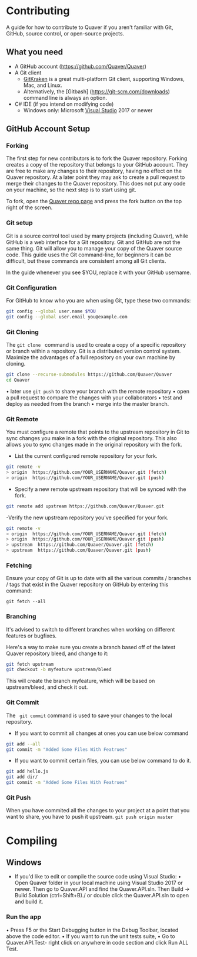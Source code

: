 # **Contributing**
A guide for how to contribute to Quaver if you aren't familiar with Git, GitHub, source control, or open-source projects.


## **What you need**
- A GitHub account (https://github.com/Quaver/Quaver)
- A Git client
    - [GitKraken](https://www.gitkraken.com/) is a great multi-platform Git client, supporting Windows, Mac, and Linux.
    - Alternatively, the [Gitbash] (https://git-scm.com/downloads) command line is always an option.
- C# IDE (if you intend on modifying code)
    - Windows only: Microsoft [Visual Studio](https://visualstudio.microsoft.com/downloads/) 2017 or newer


## **GitHub Account Setup**

### **Forking**


The first step for new contributors is to fork the Quaver repository. Forking creates a copy of the repository that belongs to your GitHub account. They are free to make any changes to their repository, having no effect on the Quaver repository. At a later point they may ask to create a pull request to merge their changes to the Quaver repository. This does not put any code on your machine, so the next step is to start using git.

To fork, open the [Quaver repo page](https://github.com/Quaver/Quaver) and press the fork button on the top right of the screen.


### **Git setup**

Git is a source control tool used by many projects (including Quaver), while GitHub is a web interface for a Git repository. Git and GitHub are not the same thing. Git will allow you to manage your copy of the Quaver source code. This guide uses the Git command-line, for beginners it can be difficult, but these commands are consistent among all Git clients.

In the guide whenever you see $YOU, replace it with your GitHub username.


### **Git Configuration**
For GitHub to know who you are when using Git, type these two commands:
```bash
git config --global user.name $YOU
git config --global user.email you@example.com
```

### **Git Cloning**

The `git clone ` command is used to create a copy of a specific repository or branch within a repository.
Git is a distributed version control system. Maximize the advantages of a full repository on your own machine by cloning.
```bash
git clone --recurse-submodules https://github.com/Quaver/Quaver
cd Quaver
```
•   later use ` git push ` to share your branch with the remote repository
•	open a pull request to compare the changes with your collaborators
•	test and deploy as needed from the branch
•	merge into the master branch.

### **Git Remote**

You must configure a remote that points to the upstream repository in Git to sync changes you make in a fork with the original repository. This also allows you to sync changes made in the original repository with the fork.

- List the current configured remote repository for your fork.
```bash
git remote -v
> origin  https://github.com/YOUR_USERNAME/Quaver.git (fetch)
> origin  https://github.com/YOUR_USERNAME/Quaver.git (push)
```

- Specify a new remote upstream repository that will be synced with the fork.
```bash
git remote add upstream https://github.com/Quaver/Quaver.git
```

-Verify the new upstream repository you've specified for your fork.
```bash
git remote -v
> origin  https://github.com/YOUR_USERNAME/Quaver.git (fetch)
> origin  https://github.com/YOUR_USERNAME/Quaver.git (push)
> upstream  https://github.com/Quaver/Quaver.git (fetch)
> upstream  https://github.com/Quaver/Quaver.git (push)
```
### **Fetching**

Ensure your copy of Git is up to date with all the various commits / branches / tags that exist in the Quaver repository on GitHub by entering this command:

` git fetch --all `

### **Branching**

It's advised to switch to different branches when working on different features or bugfixes.

Here's a way to make sure you create a branch based off of the latest Quaver repository bleed, and change to it:
```bash
git fetch upstream
git checkout -b myfeature upstream/bleed
```
This will create the branch myfeature, which will be based on upstream/bleed, and check it out.

### **Git Commit**
The ` git commit` command is used to save your changes to the local repository. 
-   If you want to commit all changes at ones you can use below command
```bash
git add --all
git commit -m "Added Some Files With Featrues"
```

-   If you want to commit certain files, you can use below command to do it.
```bash
git add hello.js
git add dir/
git commit -m "Added Some Files With Featrues"
```

### **Git Push**
When you have commited all the changes to your project at a point that you want to share, you have to push it upstream. 
` git push origin master `



# **Compiling**

## **Windows**

- If you'd like to edit or compile the source code using Visual Studio:
•	Open Quaver folder in your local machine using Visual Studio 2017 or newer. Then go to Quaver.API and find the Quaver.API.sln. Then Build → Build Solution (ctrl+Shift+B)./ or double click the Quaver.API.sln to open and build it.

### **Run the app**
•	Press F5 or the Start Debugging button in the Debug Toolbar, located above the code editor. 
•	If you want to run the unit tests suite,
        • Go to Quaver.API.Test- right click on anywhere in code section and click Run ALL Test.
